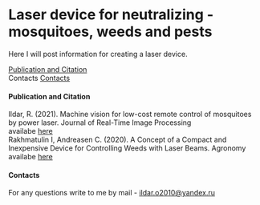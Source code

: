 # Laser device for neutralizing - mosquitoes, weeds and pests
Here I will post information for creating a laser device.


[Publication and Citation](https://github.com/Ildaron/Laser_control#publication)    
Contacts
[Contacts](https://github.com/Ildaron/Laser_control#contacts)    


#### Publication and Citation 
Ildar, R. (2021). Machine vision for low-cost remote control of mosquitoes by power laser. Journal of Real-Time Image Processing   
availabe [here]( https://www.researchgate.net/publication/349226713_Machine_vision_for_low-cost_remote_control_of_mosquitoes_by_power_laser)    
Rakhmatulin I, Andreasen C. (2020). A Concept of a Compact and Inexpensive Device for Controlling Weeds with Laser Beams. Agronomy  
availabe [here](https://www.mdpi.com/2073-4395/10/10/1616)  

#### Contacts
For any questions write to me by mail - ildar.o2010@yandex.ru  
